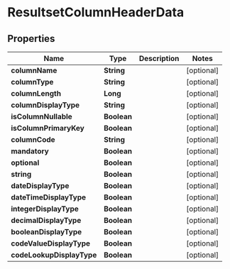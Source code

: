 

# ResultsetColumnHeaderData

## Properties

Name | Type | Description | Notes
------------ | ------------- | ------------- | -------------
**columnName** | **String** |  |  [optional]
**columnType** | **String** |  |  [optional]
**columnLength** | **Long** |  |  [optional]
**columnDisplayType** | **String** |  |  [optional]
**isColumnNullable** | **Boolean** |  |  [optional]
**isColumnPrimaryKey** | **Boolean** |  |  [optional]
**columnCode** | **String** |  |  [optional]
**mandatory** | **Boolean** |  |  [optional]
**optional** | **Boolean** |  |  [optional]
**string** | **Boolean** |  |  [optional]
**dateDisplayType** | **Boolean** |  |  [optional]
**dateTimeDisplayType** | **Boolean** |  |  [optional]
**integerDisplayType** | **Boolean** |  |  [optional]
**decimalDisplayType** | **Boolean** |  |  [optional]
**booleanDisplayType** | **Boolean** |  |  [optional]
**codeValueDisplayType** | **Boolean** |  |  [optional]
**codeLookupDisplayType** | **Boolean** |  |  [optional]



